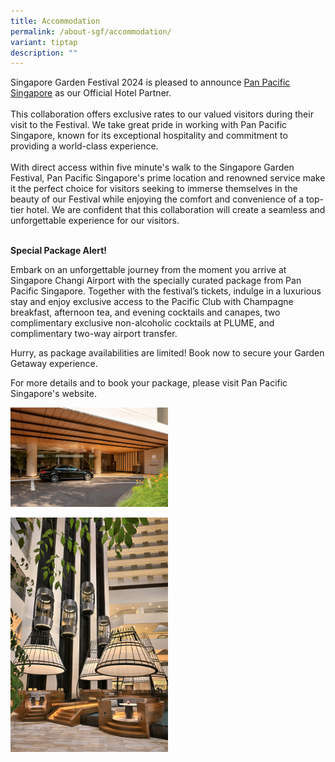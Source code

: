 ```yaml
---
title: Accommodation
permalink: /about-sgf/accommodation/
variant: tiptap
description: ""
---
```

<p>Singapore Garden Festival 2024 is pleased to announce <a href="https://www.panpacific.com/en/hotels-and-resorts/pp-marina.html" rel="noopener noreferrer nofollow" target="_blank">Pan Pacific Singapore</a> as
our Official Hotel Partner.
<br>
<br>This collaboration offers exclusive rates to our valued visitors during
their visit to the Festival. We take great pride in working with Pan Pacific
Singapore, known for its exceptional hospitality and commitment to providing
a world-class experience.
<br>
<br>With direct access within five minute's walk to the Singapore Garden Festival,
Pan Pacific Singapore's prime location and renowned service make it the
perfect choice for visitors seeking to immerse themselves in the beauty
of our Festival while enjoying the comfort and convenience of a top-tier
hotel. We are confident that this collaboration will create a seamless
and unforgettable experience for our visitors.
<br>
<br>
</p>
<p><strong>Special Package Alert!</strong>
</p>
<p>Embark on an unforgettable journey from the moment you arrive at Singapore
Changi Airport with the specially curated package from Pan Pacific Singapore.
Together with the festival’s tickets, indulge in a luxurious stay and enjoy
exclusive access to the Pacific Club with Champagne breakfast, afternoon
tea, and evening cocktails and canapes, two complimentary exclusive non-alcoholic
cocktails at PLUME, and complimentary two-way airport transfer.</p>
<p>Hurry, as package availabilities are limited! Book now to secure your
Garden Getaway experience.</p>
<p>For more details and to book your package, please visit Pan Pacific Singapore's
website.</p>
<p></p>
<p></p>
<p></p>
<div class="isomer-image-wrapper">
<img style="width: 50%;" height="auto" width="100%" alt="Pan Pacific Driveway" src="/images/SGF 2024/Pan_Pacific_Singapore___Driveway_01.jpg">
</div>
<p></p>
<div class="isomer-image-wrapper">
<img style="width: 50%;" height="auto" width="100%" alt="Atrium" src="/images/SGF 2024/Pan_Pacific_Singapore___Atrium_Lounge___Pods_01.jpg">
</div>
<p></p>